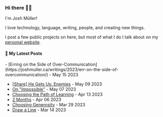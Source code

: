 ### Hi there 👋🏻

I'm Josh Müller!

I love technology, language, writing, people, and creating new things.

I post a few public projects on here, but most of what I do I talk about on my [personal website](https://joshmuller.ca).




#### 📝 My Latest Posts

<!-- BLOG-POST-LIST:START -->- [Erring on the Side of Over-Communication](https://joshmuller.ca/writings/2023/err-on-the-side-of-overcommunication/) - May 15 2023 
- [[Share] He Gets Us: Enemies](https://joshmuller.ca/writings/2023/he-gets-us-enemies/) - May 09 2023 
- [On &quot;Impossible&quot;](https://joshmuller.ca/writings/2023/on-impossible/) - May 07 2023 
- [Choosing the Path of Learning](https://joshmuller.ca/writings/2023/choosing-the-path-of-learning/) - Apr 13 2023 
- [2 Months](https://joshmuller.ca/writings/2023/2-months/) - Apr 06 2023 
- [Choosing Generosity](https://joshmuller.ca/writings/2023/choosing-generosity/) - Mar 29 2023 
- [Draw a Line](https://joshmuller.ca/writings/2023/draw-a-line/) - Mar 14 2023 
<!-- BLOG-POST-LIST:END -->



<!--
**theJoshMuller/theJoshMuller** is a ✨ _special_ ✨ repository because its `README.md` (this file) appears on your GitHub profile.

Here are some ideas to get you started:

- 🔭 I’m currently working on ...
- 🌱 I’m currently learning ...
- 👯 I’m looking to collaborate on ...
- 🤔 I’m looking for help with ...
- 💬 Ask me about ...
- 📫 How to reach me: ...
- 😄 Pronouns: ...
- ⚡ Fun fact: ...
-->
